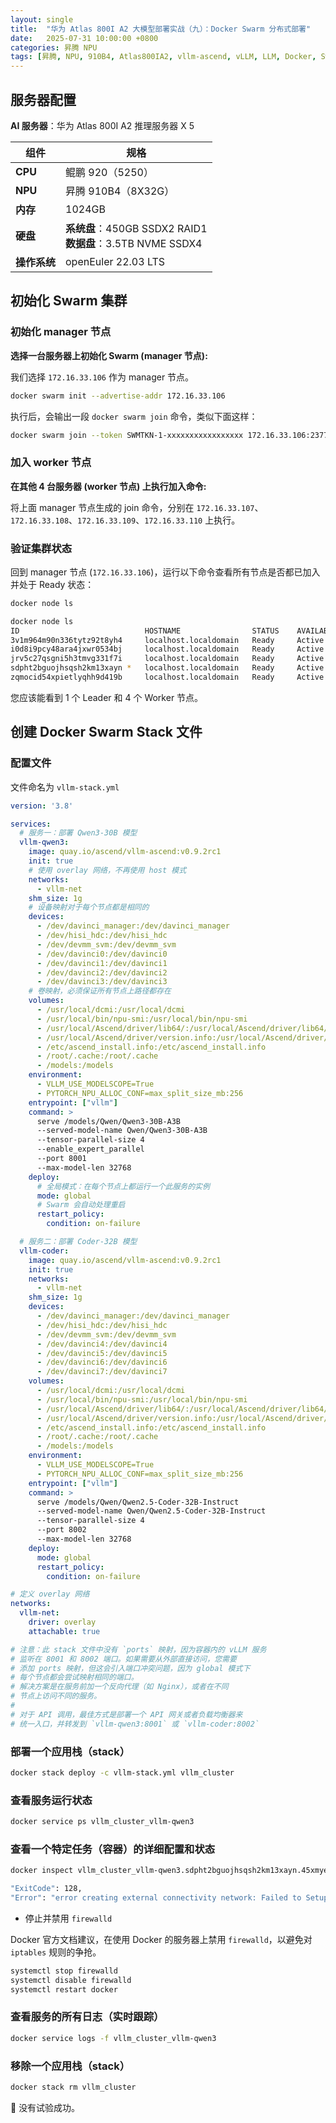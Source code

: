 ```yaml
---
layout: single
title:  "华为 Atlas 800I A2 大模型部署实战（九）：Docker Swarm 分布式部署"
date:   2025-07-31 10:00:00 +0800
categories: 昇腾 NPU
tags: [昇腾, NPU, 910B4, Atlas800IA2, vllm-ascend, vLLM, LLM, Docker, Swarm, openEuler]
---
```


<!--more-->

## 服务器配置

**AI 服务器**：华为 Atlas 800I A2 推理服务器 X 5

| 组件 | 规格 |
|---|---|
| **CPU** | 鲲鹏 920（5250） |
| **NPU** | 昇腾 910B4（8X32G） |
| **内存** | 1024GB |
| **硬盘** | **系统盘**：450GB SSDX2 RAID1<br>**数据盘**：3.5TB NVME SSDX4 |
| **操作系统** | openEuler 22.03 LTS |


## 初始化 Swarm 集群

### 初始化 manager 节点
**选择一台服务器上初始化 Swarm (manager 节点):**

我们选择 `172.16.33.106` 作为 manager 节点。

```bash
docker swarm init --advertise-addr 172.16.33.106
```

执行后，会输出一段 `docker swarm join` 命令，类似下面这样：

```bash
docker swarm join --token SWMTKN-1-xxxxxxxxxxxxxxxxx 172.16.33.106:2377
```

### 加入 worker 节点
**在其他 4 台服务器 (worker 节点) 上执行加入命令:**

将上面 manager 节点生成的 join 命令，分别在 `172.16.33.107`、`172.16.33.108`、`172.16.33.109`、`172.16.33.110` 上执行。

### 验证集群状态

回到 manager 节点 (`172.16.33.106`)，运行以下命令查看所有节点是否都已加入并处于 Ready 状态：

```bash
docker node ls
```
```bash
docker node ls
ID                            HOSTNAME                STATUS    AVAILABILITY   MANAGER STATUS   ENGINE VERSION
3v1m964m90n336tytz92t8yh4     localhost.localdomain   Ready     Active                          26.1.3
i0d8i9pcy48ara4jxwr0534bj     localhost.localdomain   Ready     Active                          26.1.3
jrv5c27qsgni5h3tmvg331f7i     localhost.localdomain   Ready     Active                          26.1.3
sdpht2bguojhsqsh2km13xayn *   localhost.localdomain   Ready     Active         Leader           26.1.3
zqmocid54xpietlyqhh9d419b     localhost.localdomain   Ready     Active                          26.1.3
```

您应该能看到 1 个 Leader 和 4 个 Worker 节点。


## 创建 Docker Swarm Stack 文件

### 配置文件
文件命名为 `vllm-stack.yml`

```yaml
version: '3.8'

services:
  # 服务一：部署 Qwen3-30B 模型
  vllm-qwen3:
    image: quay.io/ascend/vllm-ascend:v0.9.2rc1
    init: true
    # 使用 overlay 网络，不再使用 host 模式
    networks:
      - vllm-net
    shm_size: 1g
    # 设备映射对于每个节点都是相同的
    devices:
      - /dev/davinci_manager:/dev/davinci_manager
      - /dev/hisi_hdc:/dev/hisi_hdc
      - /dev/devmm_svm:/dev/devmm_svm
      - /dev/davinci0:/dev/davinci0
      - /dev/davinci1:/dev/davinci1
      - /dev/davinci2:/dev/davinci2
      - /dev/davinci3:/dev/davinci3
    # 卷映射，必须保证所有节点上路径都存在
    volumes:
      - /usr/local/dcmi:/usr/local/dcmi
      - /usr/local/bin/npu-smi:/usr/local/bin/npu-smi
      - /usr/local/Ascend/driver/lib64/:/usr/local/Ascend/driver/lib64/
      - /usr/local/Ascend/driver/version.info:/usr/local/Ascend/driver/version.info
      - /etc/ascend_install.info:/etc/ascend_install.info
      - /root/.cache:/root/.cache
      - /models:/models
    environment:
      - VLLM_USE_MODELSCOPE=True
      - PYTORCH_NPU_ALLOC_CONF=max_split_size_mb:256
    entrypoint: ["vllm"]
    command: >
      serve /models/Qwen/Qwen3-30B-A3B
      --served-model-name Qwen/Qwen3-30B-A3B
      --tensor-parallel-size 4
      --enable_expert_parallel
      --port 8001
      --max-model-len 32768
    deploy:
      # 全局模式：在每个节点上都运行一个此服务的实例
      mode: global
      # Swarm 会自动处理重启
      restart_policy:
        condition: on-failure

  # 服务二：部署 Coder-32B 模型
  vllm-coder:
    image: quay.io/ascend/vllm-ascend:v0.9.2rc1
    init: true
    networks:
      - vllm-net
    shm_size: 1g
    devices:
      - /dev/davinci_manager:/dev/davinci_manager
      - /dev/hisi_hdc:/dev/hisi_hdc
      - /dev/devmm_svm:/dev/devmm_svm
      - /dev/davinci4:/dev/davinci4
      - /dev/davinci5:/dev/davinci5
      - /dev/davinci6:/dev/davinci6
      - /dev/davinci7:/dev/davinci7
    volumes:
      - /usr/local/dcmi:/usr/local/dcmi
      - /usr/local/bin/npu-smi:/usr/local/bin/npu-smi
      - /usr/local/Ascend/driver/lib64/:/usr/local/Ascend/driver/lib64/
      - /usr/local/Ascend/driver/version.info:/usr/local/Ascend/driver/version.info
      - /etc/ascend_install.info:/etc/ascend_install.info
      - /root/.cache:/root/.cache
      - /models:/models
    environment:
      - VLLM_USE_MODELSCOPE=True
      - PYTORCH_NPU_ALLOC_CONF=max_split_size_mb:256
    entrypoint: ["vllm"]
    command: >
      serve /models/Qwen/Qwen2.5-Coder-32B-Instruct
      --served-model-name Qwen/Qwen2.5-Coder-32B-Instruct
      --tensor-parallel-size 4
      --port 8002
      --max-model-len 32768
    deploy:
      mode: global
      restart_policy:
        condition: on-failure

# 定义 overlay 网络
networks:
  vllm-net:
    driver: overlay
    attachable: true

# 注意：此 stack 文件中没有 `ports` 映射，因为容器内的 vLLM 服务
# 监听在 8001 和 8002 端口。如果需要从外部直接访问，您需要
# 添加 ports 映射，但这会引入端口冲突问题，因为 global 模式下
# 每个节点都会尝试映射相同的端口。
# 解决方案是在服务前加一个反向代理（如 Nginx），或者在不同
# 节点上访问不同的服务。
#
# 对于 API 调用，最佳方式是部署一个 API 网关或者负载均衡器来
# 统一入口，并转发到 `vllm-qwen3:8001` 或 `vllm-coder:8002`
```

### 部署一个应用栈（stack）

```bash
docker stack deploy -c vllm-stack.yml vllm_cluster
```

### 查看服务运行状态

```bash
docker service ps vllm_cluster_vllm-qwen3
```

### 查看一个特定任务（容器）的详细配置和状态

```bash
docker inspect vllm_cluster_vllm-qwen3.sdpht2bguojhsqsh2km13xayn.45xmyeicmds98hf36t8mq2q3r
```
```bash
"ExitCode": 128,
"Error": "error creating external connectivity network: Failed to Setup IP tables: Unable to enable SKIP DNAT rule:  (iptables failed: iptables --wait -t nat -I DOCKER -i docker_gwbridge -j RETURN: iptables: No chain/target/match by that name.\n (exit status 1))"
```

- 停止并禁用 `firewalld`

Docker 官方文档建议，在使用 Docker 的服务器上禁用 `firewalld`，以避免对 `iptables` 规则的争抢。

```bash
systemctl stop firewalld
systemctl disable firewalld
systemctl restart docker
```

### 查看服务的所有日志（实时跟踪）

```bash
docker service logs -f vllm_cluster_vllm-qwen3
```

### 移除一个应用栈（stack）

```bash
docker stack rm vllm_cluster
```

📌 没有试验成功。

